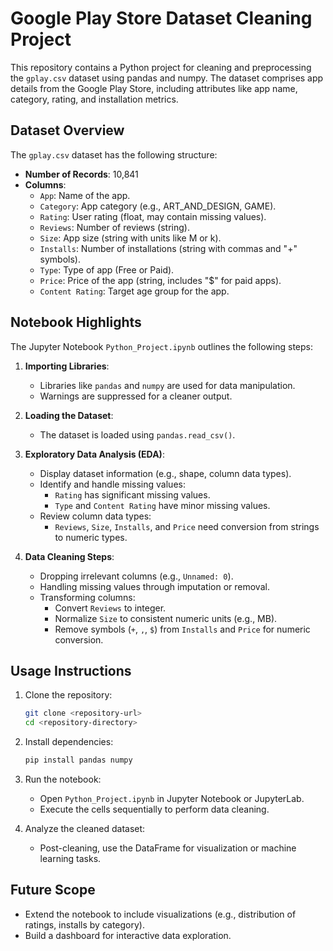 # Google Play Store Dataset Cleaning Project

This repository contains a Python project for cleaning and preprocessing the `gplay.csv` dataset using pandas and numpy. The dataset comprises app details from the Google Play Store, including attributes like app name, category, rating, and installation metrics.

## Dataset Overview

The `gplay.csv` dataset has the following structure:
- **Number of Records**: 10,841
- **Columns**:
  - `App`: Name of the app.
  - `Category`: App category (e.g., ART_AND_DESIGN, GAME).
  - `Rating`: User rating (float, may contain missing values).
  - `Reviews`: Number of reviews (string).
  - `Size`: App size (string with units like M or k).
  - `Installs`: Number of installations (string with commas and "+" symbols).
  - `Type`: Type of app (Free or Paid).
  - `Price`: Price of the app (string, includes "$" for paid apps).
  - `Content Rating`: Target age group for the app.

## Notebook Highlights

The Jupyter Notebook `Python_Project.ipynb` outlines the following steps:

1. **Importing Libraries**:
    - Libraries like `pandas` and `numpy` are used for data manipulation.
    - Warnings are suppressed for a cleaner output.

2. **Loading the Dataset**:
    - The dataset is loaded using `pandas.read_csv()`.

3. **Exploratory Data Analysis (EDA)**:
    - Display dataset information (e.g., shape, column data types).
    - Identify and handle missing values:
        - `Rating` has significant missing values.
        - `Type` and `Content Rating` have minor missing values.
    - Review column data types:
        - `Reviews`, `Size`, `Installs`, and `Price` need conversion from strings to numeric types.

4. **Data Cleaning Steps**:
    - Dropping irrelevant columns (e.g., `Unnamed: 0`).
    - Handling missing values through imputation or removal.
    - Transforming columns:
        - Convert `Reviews` to integer.
        - Normalize `Size` to consistent numeric units (e.g., MB).
        - Remove symbols (`+`, `,`, `$`) from `Installs` and `Price` for numeric conversion.

## Usage Instructions

1. Clone the repository:
    ```bash
    git clone <repository-url>
    cd <repository-directory>
    ```

2. Install dependencies:
    ```bash
    pip install pandas numpy
    ```

3. Run the notebook:
    - Open `Python_Project.ipynb` in Jupyter Notebook or JupyterLab.
    - Execute the cells sequentially to perform data cleaning.

4. Analyze the cleaned dataset:
    - Post-cleaning, use the DataFrame for visualization or machine learning tasks.

## Future Scope

- Extend the notebook to include visualizations (e.g., distribution of ratings, installs by category).
- Build a dashboard for interactive data exploration.
